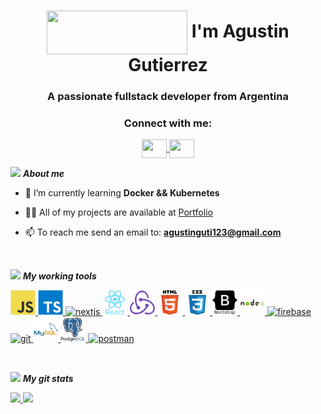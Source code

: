 <h1 align="center"> <img align="center" src="https://media.giphy.com/media/Qo2dupDib32rkTY4hX/giphy.gif" width="225px" height="70px"> I'm Agustin Gutierrez </h1>
<h3 align="center">A passionate fullstack developer from Argentina </h3>

<h3 align="center">Connect with me:</h3>
<p align="center">
  <a href = "mailto: agustinguti123@gmail.com">
    <img align="center" src="https://www.vectorlogo.zone/logos/gmail/gmail-icon.svg" height="30" width="40" />
  </a>
  <a href = "https://www.linkedin.com/in/aggutierrez">
    <img align="center" src="https://www.vectorlogo.zone/logos/linkedin/linkedin-icon.svg" height="30" width="40" />
  </a>
</p>

<img src="https://media.giphy.com/media/hu9xj9UtxpoY3oytsh/giphy.gif" width="30px">&nbsp;***About me***

- 🌱 I’m currently learning **Docker && Kubernetes**

- 👨‍💻 All of my projects are available at [Portfolio](https://aggutierrez.com/)

- 📫 To reach me send an email to: **agustinguti123@gmail.com**

&nbsp;

<img src="https://media.giphy.com/media/0lfqHNZwWM1hOvJ9CX/giphy.gif" width="30px">&nbsp;***My working tools***
<p align="left">

<p align="left"> 
  <a href="https://www.javascript.com/" target="_blank" rel="noreferrer"> 
    <img src="https://raw.githubusercontent.com/devicons/devicon/master/icons/javascript/javascript-original.svg" alt="typescript" width="40" height="40"/>
  </a>
  <a href="https://www.typescriptlang.org/" target="_blank" rel="noreferrer"> 
    <img src="https://raw.githubusercontent.com/devicons/devicon/master/icons/typescript/typescript-original.svg" alt="typescript" width="40" height="40"/>
  </a>
  <a href="https://nextjs.org/" target="_blank" rel="noreferrer">
    <img src="https://cdn.worldvectorlogo.com/logos/nextjs-2.svg" alt="nextjs" width="40" height="40"/>
  </a>
  <a href="https://reactjs.org/" target="_blank" rel="noreferrer"> 
     <img src="https://raw.githubusercontent.com/devicons/devicon/master/icons/react/react-original-wordmark.svg" alt="react" width="40" height="40"/>
  </a> 
  <a href="https://redux.js.org" target="_blank"> 
    <img src="https://raw.githubusercontent.com/devicons/devicon/master/icons/redux/redux-original.svg" alt="redux" width="40" height="40"/> 
  </a> 
  <a href="https://developer.android.com" target="_blank"> 
    <img src="https://raw.githubusercontent.com/devicons/devicon/master/icons/html5/html5-original-wordmark.svg" alt="html5" width="40" height="40"/>       </a> 
  <a href="https://www.w3schools.com/cs/" target="_blank"> </a> <a href="https://www.w3schools.com/css/" target="_blank">
    <img src="https://raw.githubusercontent.com/devicons/devicon/master/icons/css3/css3-original-wordmark.svg" alt="css3" width="40" height="40"/>   
  </a>
  <a href="https://getbootstrap.com" target="_blank">
    <img src="https://raw.githubusercontent.com/devicons/devicon/master/icons/bootstrap/bootstrap-plain-wordmark.svg" alt="bootstrap" width="40" height="40"/>
  </a>  
  <a href="https://nodejs.org" target="_blank"> 
    <img src="https://raw.githubusercontent.com/devicons/devicon/master/icons/nodejs/nodejs-original-wordmark.svg" alt="nodejs" width="40" height="40"/> 
  </a>
  <a href="https://firebase.google.com/" target="_blank">
    <img src="https://www.vectorlogo.zone/logos/firebase/firebase-icon.svg" alt="firebase" width="40" height="40"/> 
  </a> 
  <a href="https://git-scm.com/" target="_blank">
    <img src="https://www.vectorlogo.zone/logos/git-scm/git-scm-icon.svg" alt="git" width="40" height="40"/>
  </a> 
  <a href="https://www.mysql.com/" target="_blank"> 
    <img src="https://raw.githubusercontent.com/devicons/devicon/master/icons/mysql/mysql-original-wordmark.svg" alt="mysql" width="40" height="40"/
  </a>
  <a href="https://www.postgresql.org" target="_blank"> 
    <img src="https://raw.githubusercontent.com/devicons/devicon/master/icons/postgresql/postgresql-original-wordmark.svg" alt="postgresql" width="40" height="40"/> 
  </a> 
  <a href="https://postman.com" target="_blank">
    <img src="https://www.vectorlogo.zone/logos/getpostman/getpostman-icon.svg" alt="postman" width="40" height="40"/>
  </a> 
 </p>
  
 </p>
  
&nbsp;

<img src="https://media.giphy.com/media/iY8CRBdQXODJSCERIr/giphy.gif" width="30px">&nbsp;***My git stats***

<div align="left">
  <a href="https://github.com/aggutierrez98">
  <img height="180em" src="https://github-readme-stats.vercel.app/api?username=aggutierrez98&show_icons=true&theme=aura_dark&include_all_commits=true&count_private=true"/>
  <img height="180em" src="https://github-readme-stats.vercel.app/api/top-langs/?username=aggutierrez98&layout=compact&langs_count=7&theme=aura_dark"/>
</div>
